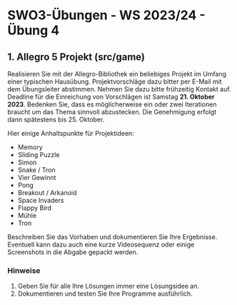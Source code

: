 
# SWO3-Übungen - WS 2023/24 - Übung 4

## 1. Allegro 5 Projekt (src/game)

Realisieren Sie mit der Allegro-Bibliothek ein beliebiges Projekt im Umfang einer typischen Hausübung. Projektvorschläge dazu bitter per E-Mail mit dem Übungsleiter abstimmen. Nehmen Sie dazu bitte frühzeitig Kontakt auf. Deadline für die Einreichung von Vorschlägen ist Samstag **21. Oktober 2023**. Bedenken Sie, dass es möglicherweise ein oder zwei Iterationen braucht um das Thema sinnvoll abzustecken. Die Genehmigung erfolgt dann spätestens bis 25. Oktober.

Hier einige Anhaltspunkte für Projektideen:

* Memory
* Sliding Puzzle
* Simon
* Snake / Tron
* Vier Gewinnt
* Pong
* Breakout / Arkanoid
* Space Invaders
* Flappy Bird
* Mühle
* Tron

Beschreiben Sie das Vorhaben und dokumentieren Sie Ihre Ergebnisse. Eventuell kann dazu auch eine kurze Videosequenz oder einige Screenshots in die Abgabe gepackt werden.

### Hinweise

1. Geben Sie für alle Ihre Lösungen immer eine Lösungsidee an.
2. Dokumentieren und testen Sie Ihre Programme ausführlich.
